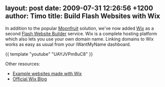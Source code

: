 layout: post
date: 2009-07-31 12:26:56 +1200
author: Timo
title: Build Flash Websites with Wix
----

In addition to the popular [Moonfruit](http://www.wix.com/sample/website) solution, we've now added [Wix](http://wix.com) as a second [Flash Website Builder](https://iwantmyname.com/features/applications/custom-domain-apps/websites/wix-make-flash-website-own-url) service. Wix is a complete hosting platform which also lets you use your own domain name. Linking domains to Wix works as easy as usual from your iWantMyName dashboard.

{{ template "youtube" "UAYJVPm8uC8" }}

Other resources:

- [Example websites made with Wix](http://www.wix.com/sample/website)
- [Official Wix Blog](http://blog.wix.com)
